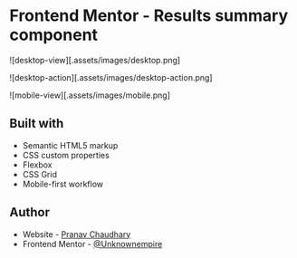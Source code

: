 # Frontend Mentor - Results summary component

![desktop-view][.assets/images/desktop.png]

![desktop-action][.assets/images/desktop-action.png]

![mobile-view][.assets/images/mobile.png]

## Built with
- Semantic HTML5 markup
- CSS custom properties
- Flexbox
- CSS Grid
- Mobile-first workflow

## Author

- Website - [Pranav Chaudhary](https://www.your-site.com)
- Frontend Mentor - [@Unknownempire](https://www.frontendmentor.io/profile/Unknownempire)


